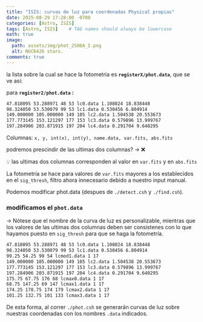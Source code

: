 ```yaml
---
title: "ISIS: curvas de luz para coordenadas Physical propias"
date: 2025-08-29 17:28:00 -0700
categories: [Astro, ISIS]
tags: [Astro, ISIS]    # TAG names should always be lowercase
math: true
image:
  path: assets/img/phot_2506A_I.png
  alt: NGC6426 stars.
comments: true
---
```


la lista sobre la cual se hace la fotometria es **`registerX/phot.data`**, que se ve así: 

para **`register2/phot.data` :**

```bash
47.818095 53.288971 48 53 lc0.data 1.108024 18.838448
98.324050 53.530079 99 53 lc1.data 0.530456 6.804914
149.000000 105.000000 149 105 lc2.data 1.504538 20.553673
177.773145 153.121297 177 153 lc3.data 0.579896 13.999767
197.284906 203.871915 197 204 lc4.data 0.291704 9.640295
```

Columnas: `x, y, int(x), int(y), name.data, var.fits, abs.fits`

<aside>
podremos prescindir de las ultimas dos columnas?  → ❌
</aside>

💡 las ultimas dos columnas corresponden al valor en `var.fits` y en `abs.fits`

La fotometría se hace para valores de `var.fits` mayores a los establecidos en el `sig_thresh`, filtro ahora innecesario debido a nuestro input manual. 

Podemos modificar phot.data (despues de `./detect.csh` y  `./find.csh`). 

### modificamos el `phot.data`
→ Nótese que el nombre de la curva de luz es personalizable, mientras que los valores de las ultimas dos columnas deben ser consistenes con lo que hayamos puesto en `sig_thresh` para que se haga la fotometría.

```bash
47.818095 53.288971 48 53 lc0.data 1.108024 18.838448
98.324050 53.530079 99 53 lc1.data 0.530456 6.804914
99.25 54.25 99 54 lcmod1.data 1 17
149.000000 105.000000 149 105 lc2.data 1.504538 20.553673
177.773145 153.121297 177 153 lc3.data 0.579896 13.999767
197.284906 203.871915 197 204 lc4.data 0.291704 9.640295
175.75 67.75 176 68 lcmax0.data 1 17
68.75 147.25 69 147 lcmax1.data 1 17
174.25 178.75 174 179 lcmax2.data 1 17
101.25 132.75 101 133 lcmax3.data 1 17
```

De esta forma, al correr `./phot.csh` se generarán curvas de luz sobre nuestras coordenadas con los nombres `.data` indicados. 